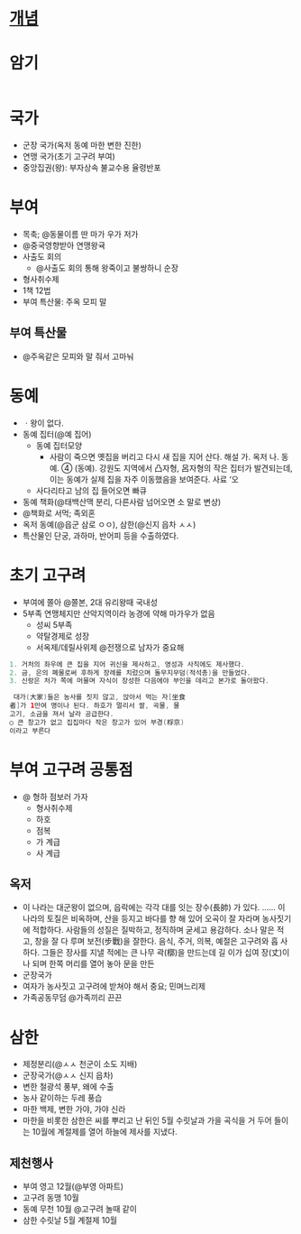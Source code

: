 # [개념](https://parksunny.tistory.com/16?category=860754)

# 암기
```java

```

# 국가
* 군장 국가(옥저 동예 마한 변한 진한)
* 연맹 국가(초기 고구려 부여) 
* 중앙집권(왕): 부자상속 불교수용 율령반포

# 부여
* 목축; @동물이름 딴 마가 우가 저가
* @중국영향받아 연맹왕귝
* 사출도 회의
  * @사출도 회의 통해 왕죽이고 불쌍하니 순장
* 형사취수제
* 1책 12법
* 부여 특산물: 주옥 모피 말

## 부여 특산물
* @주옥같은 모피와 말 줘서 고마눠


# 동예
 * ㆍ왕이 없다.
  * 동예 집터(@예 집어)
    * 동예 집터모양
       * 사람이 죽으면 옛집을 버리고 다시 새 집을 지어 산다. 해설 가. 옥저 나. 동예. ④ (동예). 강원도 지역에서 凸자형, 呂자형의 작은 집터가 발견되는데, 이는 동예가 실제 집을 자주 이동했음을 보여준다. 사료 ‘오
    * 사다리타고 남의 집 들어오면 빠큐
  * 동예 책화(@태백산맥 분리, 다른사람 넘어오면 소 말로 변상)
  * @책화로 서먹; 족외혼
* 옥저 동예(@읍군 삼로 ㅇㅇ), 삼한(@신지 읍차 ㅅㅅ)
* 특산물인 단궁, 과하마, 반어피 등을 수출하였다.

# 초기 고구려
* 부여에 쫄아 @쫄본, 2대 유리왕때 국내성
* 5부족 연맹체지만 산악지역이라 농경에 약해 마가우가 없음
  * 성씨 5부족
  * 약탈경제로 성장
  * 서옥제/데릴사위제 @전쟁으로 남자가 중요해
```java
1. 거처의 좌우에 큰 집을 지어 귀신을 제사하고, 영성과 사직에도 제사했다. 
2. 금, 은의 폐물로써 후하게 장례를 치렀으며 돌무지무덤(적석총)을 만들었다.
3. 신랑은 처가 쪽에 머물며 자식이 장성한 다음에야 부인을 데리고 본가로 돌아왔다.

 대가(大家)들은 농사를 짓지 않고, 앉아서 먹는 자[坐食
者]가 1만여 명이나 된다. 하호가 멀리서 쌀, 곡물, 물
고기, 소금을 져서 날라 공급한다. 
○ 큰 창고가 없고 집집마다 작은 창고가 있어 부경(桴京)
이라고 부른다
```

# 부여 고구려 공통점
* @ 형하 점보러 가자
  * 형사취수제
  * 하호
  * 점복
  * 가 계급
  * 사 계급

## 옥저
* 이 나라는 대군왕이 없으며, 읍락에는 각각 대를 잇는 장수(長帥)
가 있다. …… 이 나라의 토질은 비옥하며, 산을 등지고 바다를 향
해 있어 오곡이 잘 자라며 농사짓기에 적합하다. 사람들의 성질은 
질박하고, 정직하며 굳세고 용감하다. 소나 말은 적고, 창을 잘 다
루며 보전(步戰)을 잘한다. 음식, 주거, 의복, 예절은 고구려와 흡
사하다. 그들은 장사를 지낼 적에는 큰 나무 곽(槨)을 만드는데 길
이가 십여 장(丈)이나 되며 한쪽 머리를 열어 놓아 문을 만든
* 군장국가
 * 여자가 농사짓고 고구려에 받쳐야 해서 중요; 민며느리제
 * 가족공동무덤 @가족끼리 끈끈


# 삼한
* 제정분리(@ㅅㅅ 천군이 소도 지배) 
 * 군장국가(@ㅅㅅ 신지 읍차)  
* 변한 철광석 풍부, 왜에 수출
* 농사 같이하는 두레 풍습
* 마한 백제, 변한 가야, 가야 신라
* 마한을 비롯한 삼한은 씨를 뿌리고 난 뒤인 5월 수릿날과 가을 곡식을 거
두어 들이는 10월에 계절제를 열어 하늘에 제사를 지냈다.


## 제천행사
* 부여 영고 12월(@부영 아파트)
* 고구려 동맹 10월
* 동예 무천 10월 @고구려 놀때 같이
* 삼한  수릿날 5월  계절제 10월
